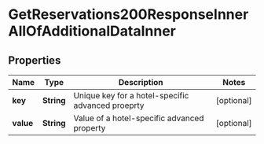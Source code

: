 

# GetReservations200ResponseInnerAllOfAdditionalDataInner


## Properties

| Name | Type | Description | Notes |
|------------ | ------------- | ------------- | -------------|
|**key** | **String** | Unique key for a hotel-specific advanced proeprty |  [optional] |
|**value** | **String** | Value of a hotel-specific advanced property |  [optional] |



